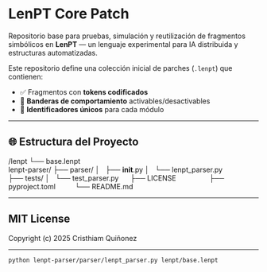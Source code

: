 # LenPT Core Patch

Repositorio base para pruebas, simulación y reutilización de fragmentos simbólicos en **LenPT** — un lenguaje experimental para IA distribuida y estructuras automatizadas.

Este repositorio define una colección inicial de parches (`.lenpt`) que contienen:

- ✅ Fragmentos con **tokens codificados**  
- 🚩 **Banderas de comportamiento** activables/desactivables  
- 🧬 **Identificadores únicos** para cada módulo  

---

## 🌐 Estructura del Proyecto

/lenpt
└── base.lenpt         
lenpt-parser/
├── parser/
│   ├── __init__.py
│   └── lenpt_parser.py      
├── tests/
│   └── test_parser.py      
├── LICENSE                 
├── pyproject.toml          
└── README.md               

---

## MIT License 

Copyright (c) 2025 Cristhiam Quiñonez

---

```Bash
python lenpt-parser/parser/lenpt_parser.py lenpt/base.lenpt
```
